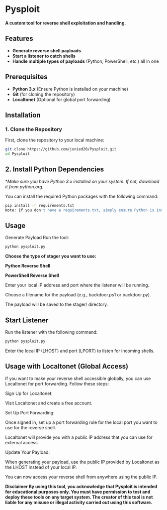 # **Pysploit**
**A custom tool for reverse shell exploitation and handling.**

## **Features**
- **Generate reverse shell payloads**
- **Start a listener to catch shells**
- **Handle multiple types of payloads** (Python, PowerShell, etc.) all in one

## **Prerequisites**
- **Python 3.x** (Ensure Python is installed on your machine)
- **Git** (for cloning the repository)
- **Localtonet** (Optional for global port forwarding)

## **Installation**

### 1. **Clone the Repository**

First, clone the repository to your local machine:

```bash
git clone https://github.com/junied20/Pysploit.git
cd Pysploit
```
## **2. Install Python Dependencies**
**Make sure you have Python 3.x installed on your system. If not, download it from python.org.*

You can install the required Python packages with the following command:
```bash
pip install -r requirements.txt
Note: If you don't have a requirements.txt, simply ensure Python is installed and ready to run .py files.
```
## **Usage**
Generate Payload
Run the tool:

```bash
python pysploit.py
```
**Choose the type of stager you want to use:**

**Python Reverse Shell**

**PowerShell Reverse Shell**

Enter your local IP address and port where the listener will be running.

Choose a filename for the payload (e.g., backdoor.ps1 or backdoor.py).

The payload will be saved to the stager/ directory.

## **Start Listener**
Run the listener with the following command:

```bash
python pysploit.py
```
Enter the local IP (LHOST) and port (LPORT) to listen for incoming shells.

## **Usage with Localtonet (Global Access)**
If you want to make your reverse shell accessible globally, you can use Localtonet for port forwarding. Follow these steps:

Sign Up for Localtonet:

Visit Localtonet and create a free account.

Set Up Port Forwarding:

Once signed in, set up a port forwarding rule for the local port you want to use for the reverse shell.

Localtonet will provide you with a public IP address that you can use for external access.

Update Your Payload:

When generating your payload, use the public IP provided by Localtonet as the LHOST instead of your local IP.

You can now access your reverse shell from anywhere using the public IP.

**Disclaimer
By using this tool, you acknowledge that Pysploit is intended for educational purposes only. You must have permission to test and deploy these tools on any target system. The creator of this tool is not liable for any misuse or illegal activity carried out using this software.**
